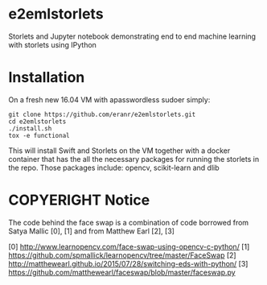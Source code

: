 # e2emlstorlets
Storlets and Jupyter notebook demonstrating end to end machine learning with storlets
using IPython

# Installation
On a fresh new 16.04 VM with apasswordless sudoer simply:

```
git clone https://github.com/eranr/e2emlstorlets.git
cd e2emlstorlets
./install.sh
tox -e functional
```

This will install Swift and Storlets on the VM together with
a docker container that has the all the necessary packages
for running the storlets in the repo.
Those packages include: opencv, scikit-learn and dlib

# COPYERIGHT Notice
The code behind the face swap is a combination of code borrowed from
Satya Mallic [0], [1] and from Matthew Earl [2], [3]

[0] http://www.learnopencv.com/face-swap-using-opencv-c-python/
[1] https://github.com/spmallick/learnopencv/tree/master/FaceSwap
[2] http://matthewearl.github.io/2015/07/28/switching-eds-with-python/
[3] https://github.com/matthewearl/faceswap/blob/master/faceswap.py
